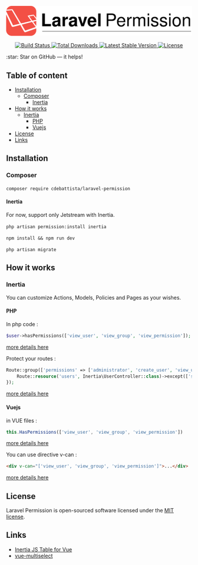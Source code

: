 <p align="center"><img src="https://github.com/cdebattista/laravel-permission-js/raw/master/logo.svg"></p>

<p align="center">
    <a href="https://github.com/cdebattista/laravel-permission/actions">
        <img src="https://github.com/cdebattista/laravel-permission/workflows/tests/badge.svg" alt="Build Status">
    </a>
    <a href="https://packagist.org/packages/cdebattista/laravel-permission">
        <img src="https://img.shields.io/cdebattista/dt/laravel-permission" alt="Total Downloads">
    </a>
    <a href="https://packagist.org/packages/cdebattista/laravel-permission">
        <img src="https://img.shields.io/packagist/v/cdebattista/laravel-permission" alt="Latest Stable Version">
    </a>
    <a href="https://packagist.org/packages/cdebattista/laravel-permission">
        <img src="https://img.shields.io/packagist/l/cdebattista/laravel-permission" alt="License">
    </a>
</p>
:star: Star on GitHub — it helps!

## Table of content

- [Installation](#installation)
    - [Composer](#composer)
        - [Inertia](#inertia)
- [How it works](#howitworks)
    - [Inertia](#howInertia)
        - [PHP](#howInertiaPHP)
        - [Vuejs](#howInertiaVuejs)
- [License](#license)
- [Links](#links)

## Installation
### Composer

`composer require cdebattista/laravel-permission`

#### Inertia
For now, support only Jetstream with Inertia.

`php artisan permission:install inertia`

`npm install && npm run dev`

`php artisan migrate`

## How it works

### Inertia

You can customize Actions, Models, Policies and Pages as your wishes.

#### PHP
In php code :

```php
$user->hasPermissions(['view_user', 'view_group', 'view_permission']);
```
[more details here](stubs/app/Policies/PermissionPolicy.php)

Protect your routes :

```php
Route::group(['permissions' => ['administrator', 'create_user', 'view_user', 'edit_user', 'delete_user']], function (){
    Route::resource('users', Inertia\UserController::class)->except(['show']);
});
```
[more details here](routes/inertia.php)

#### Vuejs
in VUE files :

```javascript
this.HasPermissions(['view_user', 'view_group', 'view_permission'])
```
[more details here](stubs/inertia/resources/js/Pages/Permission/Index.vue)

You can use directive v-can :
```html
<div v-can="['view_user', 'view_group', 'view_permission']">...</div>
```
[more details here](stubs/inertia/resources/js/Pages/Permission/Edit.vue)

## License

Laravel Permission is open-sourced software licensed under the [MIT license](LICENSE.md).

## Links

* [Inertia JS Table for Vue](https://github.com/Harmonic/inertia-table-vue)
* [vue-multiselect](https://github.com/shentao/vue-multiselect)